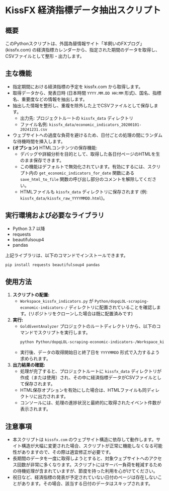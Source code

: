 # KissFX 経済指標データ抽出スクリプト

## 概要

このPythonスクリプトは、外国為替情報サイト「羊飼いのFXブログ」(kissfx.com) の経済指標カレンダーから、指定された期間のデータを取得し、CSVファイルとして整形・出力します。

## 主な機能

-   指定期間における経済指標の予定を kissfx.com から取得します。
-   取得データから、発表日時 (日本時間 `YYYY.MM.DD HH:MM` 形式)、国名、指標名、重要度などの情報を抽出します。
-   抽出した情報を整形し、重複を除外した上でCSVファイルとして保存します。
    -   出力先: プロジェクトルートの `kissfx_data` ディレクトリ
    -   ファイル名例: `kissfx_data/economic_indicators_20200101-20241231.csv`
-   ウェブサイトへの過度な負荷を避けるため、日付ごとの処理の間にランダムな待機時間を挿入します。
-   **(オプション)** HTMLコンテンツの保存機能:
    -   デバッグや詳細分析を目的として、取得した各日付ページのHTMLを生のまま保存できます。
    -   この機能はデフォルトで無効化されています。有効にするには、スクリプト内の `get_economic_indicators_for_date` 関数にある `save_html_to_file` 関数の呼び出し部分のコメントを解除してください。
    -   HTMLファイルも `kissfx_data` ディレクトリに保存されます (例: `kissfx_data/kissfx_raw_YYYYMMDD.html`)。

## 実行環境および必要なライブラリ

-   Python 3.7 以降
-   requests
-   beautifulsoup4
-   pandas

上記ライブラリは、以下のコマンドでインストールできます。
```bash
pip install requests beautifulsoup4 pandas
```

## 使用方法

1.  **スクリプトの配置:**
    *   `Workspace_kissfx_indicators.py` が `Python/dopqLOL-scraping-economic-indicators-/` ディレクトリに配置されていることを確認します。(リポジトリをクローンした場合は既に配置済みです)
2.  **実行:**
    *   `GoldEventAnalyzer` プロジェクトのルートディレクトリから、以下のコマンドでスクリプトを実行します。
        ```bash
        python Python/dopqLOL-scraping-economic-indicators-/Workspace_kissfx_indicators.py
        ```
    *   実行後、データの取得開始日と終了日を `YYYYMMDD` 形式で入力するよう求められます。
3.  **出力結果の確認:**
    *   処理が完了すると、プロジェクトルートに `kissfx_data` ディレクトリが作成（または使用）され、その中に経済指標データがCSVファイルとして保存されます。
    *   HTML保存オプションを有効にした場合は、HTMLファイルも同ディレクトリに出力されます。
    *   コンソールには、処理の進捗状況と最終的に取得されたイベント件数が表示されます。

## 注意事項

-   本スクリプトは `kissfx.com` のウェブサイト構造に依存して動作します。サイト構造が大幅に変更された場合、スクリプトが正常に機能しなくなる可能性がありますので、その際は適宜修正が必要です。
-   長期間のデータを一度に取得しようとすると、対象ウェブサイトへのアクセス回数が非常に多くなります。スクリプトにはサーバー負荷を軽減するための待機処理が含まれていますが、節度を持った利用を心がけてください。
-   祝日など、経済指標の発表が予定されていない日付のページは存在しないことがあります。その場合、該当する日付のデータはスキップされます。 